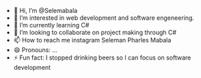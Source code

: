 - 👋 Hi, I’m @Selemabala
- 👀 I’m interested in web development and software engeneering.
- 🌱 I’m currently learning C#
- 💞️ I’m looking to collaborate on project making through C#
- 📫 How to reach me instagram Seleman Pharles Mabala
- 😄 Pronouns: ...
- ⚡ Fun fact: I stopped drinking beers so I can focus on software development

<!---
Selemabala/Selemabala is a ✨ special ✨ repository because its `README.md` (this file) appears on your GitHub profile.
You can click the Preview link to take a look at your changes.
--->
